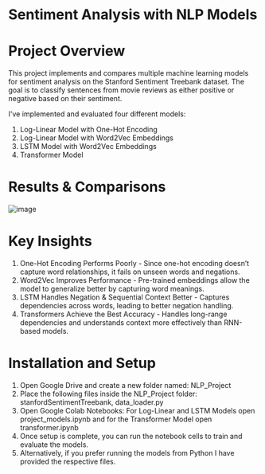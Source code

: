 # Sentiment Analysis with NLP Models

# Project Overview
This project implements and compares multiple machine learning models for sentiment analysis on the Stanford Sentiment Treebank dataset. The goal is to classify sentences from movie reviews as either positive or negative based on their sentiment.

I've implemented and evaluated four different models:
1. Log-Linear Model with One-Hot Encoding
2. Log-Linear Model with Word2Vec Embeddings
3. LSTM Model with Word2Vec Embeddings
4. Transformer Model

# Results & Comparisons
![image](https://github.com/user-attachments/assets/ee48636b-2ff7-4981-ba99-29f9789c5bd7)

# Key Insights
1. One-Hot Encoding Performs Poorly - Since one-hot encoding doesn’t capture word relationships, it fails on unseen words and negations.
2. Word2Vec Improves Performance - Pre-trained embeddings allow the model to generalize better by capturing word meanings.
3. LSTM Handles Negation & Sequential Context Better - Captures dependencies across words, leading to better negation handling.
4. Transformers Achieve the Best Accuracy - Handles long-range dependencies and understands context more effectively than RNN-based models.
   
# Installation and Setup
1. Open Google Drive and create a new folder named: NLP_Project
2. Place the following files inside the NLP_Project folder: stanfordSentimentTreebank, data_loader.py
3. Open Google Colab Notebooks: For Log-Linear and LSTM Models open project_models.ipynb and for the Transformer Model open transformer.ipynb
4. Once setup is complete, you can run the notebook cells to train and evaluate the models.
5. Alternatively, if you prefer running the models from Python I have provided the respective files.
